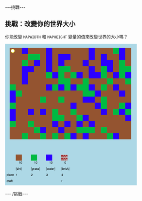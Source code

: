 \---挑戰\---

## 挑戰：改變你的世界大小

你能改變 `MAPWIDTH` 和 `MAPHEIGHT` 變量的值來改變世界的大小嗎？

![截圖](images/craft-mapsize.png)

\--- /挑戰\---